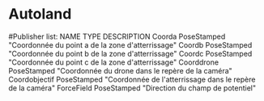 # Autoland

#Publisher list:
NAME     	      TYPE     	      DESCRIPTION
Coorda   	      PoseStamped     "Coordonnée du point a de la zone d'atterrissage"
Coordb   	      PoseStamped     "Coordonnée du point b de la zone d'atterrissage"
Coordc   	      PoseStamped     "Coordonnée du point c de la zone d'atterrissage"
Coorddrone      PoseStamped     "Coordonnée du drone dans le repère de la caméra"
Coordobjectif   PoseStamped     "Coordonnée de l'atterrissage dans le repère de la caméra"
ForceField      PoseStamped     "Direction du champ de potentiel"


